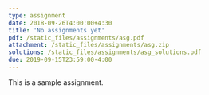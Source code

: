 ```yaml
---
type: assignment
date: 2018-09-26T4:00:00+4:30
title: 'No assignments yet'
pdf: /static_files/assignments/asg.pdf
attachment: /static_files/assignments/asg.zip
solutions: /static_files/assignments/asg_solutions.pdf
due: 2019-09-15T23:59:00-4:00
---
```

This is a sample assignment.
